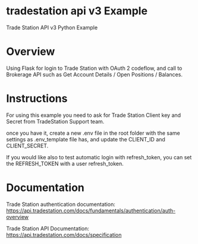 # tradestation api v3 Example
Trade Station API v3 Python Example

# Overview
Using Flask for login to Trade Station with OAuth 2 codeflow, and call to Brokerage API such as Get Account Details / Open Positions / Balances.

# Instructions

For using this example you need to ask for Trade Station Client key and Secret from TradeStation Support team.

once you have it, create a new .env file in the root folder with the same settings as .env_template file has, and update the CLIENT_ID and CLIENT_SECRET.

If you would like also to test automatic login with refresh_token, you can set the REFRESH_TOKEN with a user refresh_token.

# Documentation
Trade Station authentication documentation: https://api.tradestation.com/docs/fundamentals/authentication/auth-overview

Trade Station API Documentation: https://api.tradestation.com/docs/specification

